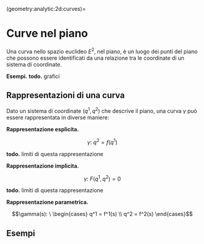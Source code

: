 (geometry:analytic:2d:curves)=
# Curve nel piano

Una curva nello spazio euclideo $E^2$, nel piano, è un luogo dei punti del piano che possono essere identificati da una relazione tra le coordinate di un sistema di coordinate.

**Esempi.** **todo.** grafici

<!--
**Definizioni e classificazioni.**
- curva semplice
- curva limitata o illimitata
-->

## Rappresentazioni di una curva
Dato un sistema di coordinate $(q^1, q^2)$ che descrive il piano, una curva $\gamma$ può essere rappresentata in diverse maniere:

**Rappresentazione esplicita.** 

$$\gamma: \ q^2 = f(q^1)$$

**todo.** limiti di questa rappresentazione

**Rappresentazione implicita.** 

$$\gamma: \ F(q^1, q^2) = 0$$

**todo.** limiti di questa rappresentazione

**Rappresentazione parametrica.** 

$$\gamma(s): \ \begin{cases} q^1 = f^1(s) \\ q^2 = f^2(s) \end{cases}$$

## Esempi


